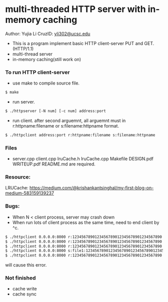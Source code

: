 # multi-threaded HTTP server with in-memory caching
Author: Yujia Li
CruzID: yli302@ucsc.edu
- This is a program implement basic HTTP client-server PUT and GET.(HTTP/1.1)
- multi-thread server
- in-memory caching(still work on)

### To run HTTP client-server
- use make to compile source file.
```sh
$ make
```
- run server.
```sh
$ ./httpserver [-N num] [-c num] address:port
```
- run client. after second arguemnt, all arguemnt must in r:httpname:filename or s:filename:httpname format.
```sh
$ ./httpclient address:port r:httpname:filename s:filename:httpname
```

### Files
- server.cpp client.cpp lruCache.h lruCache.cpp Makefile DESIGN.pdf WRITEUP.pdf README.md are required.

### Resource:
LRUCache:
https://medium.com/@krishankantsinghal/my-first-blog-on-medium-583159139237

### Bugs:
- When N < client process, server may crash down
- When run lots of client process as the same time, need to end client by ^c.
```sh
$ ./httpclient 0.0.0.0:8000 r:1234567890123456789012345678901234567890:file1 &
$ ./httpclient 0.0.0.0:8000 r:1234567890123456789012345678901234567890:file2 &
$ ./httpclient 0.0.0.0:8000 r:1234567890123456789012345678901234567890:file3 &
$ ./httpclient 0.0.0.0:8000 s:file1:1234567890123456789012345678901234567891 &
$ ./httpclient 0.0.0.0:8000 r:1234567890123456789012345678901234567890:file3
```
will cause this error.

### Not finished
- cache write
- cache sync
